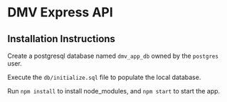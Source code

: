 # DMV Express API

## Installation Instructions

Create a postgresql database named `dmv_app_db` owned by the `postgres` user.

Execute the `db/initialize.sql` file to populate the local database.

Run `npm install` to install node_modules, and `npm start` to start the app.